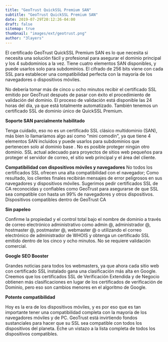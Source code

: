 ```yaml
---
title: "GeoTrust QuickSSL Premium SAN"
subtitle: "GeoTrust QuickSSL Premium SAN"
date: 2019-07-29T20:12:26-04:00
draft: false
sitemap: true
thumbnail: "images/ext/geotrust.png"
author: "3layers"
---
```


El certificado GeoTrust QuickSSL Premium SAN es lo que necesita si necesita una solución fácil y profesional para asegurar el dominio principal y los 4 subdominios a la vez. Tiene cuatro elementos SAN disponibles, y puede usarlos solo para subdominios. El cifrado de 256 bits viene con cada SSL para establecer una compatibilidad perfecta con la mayoría de los navegadores o dispositivos móviles.

No debería tomar más de cinco u ocho minutos recibir el certificado SSL emitido por GeoTrust después de pasar con éxito el procedimiento de validación del dominio. El proceso de validación está disponible las 24 horas del día, ya que está totalmente automatizado. También tenemos un certificado SSL de dominio único de QuickSSL Premium.

**Soporte SAN parcialmente habilitado**

Tenga cuidado, eso no es un certificado SSL clásico multidominio (SAN), más bien lo llamaríamos algo así como "mini comodín", ya que tiene 4 elementos SAN incluidos y puede usarlos para subdominios que pertenecen solo al dominio base . No es posible proteger ningún otro dominio. SSL actual adecuado para proyectos de sitios web pequeños para proteger el servidor de correo, el sitio web principal y el área del cliente.

**Compatibilidad con dispositivos móviles y navegadores**
No todos los certificados SSL ofrecen una alta compatibilidad con el navegador; Como resultado, los clientes finales recibirán mensajes de error peligrosos en sus navegadores y dispositivos móviles. Sugerimos pedir certificados SSL de CA reconocidas y confiables como GeoTrust para asegurarse de que SSL sea compatible con hasta un 99% de navegadores y otros dispositivos. Dispositivos compatibles dentro de GeoTrust CA

**Sin papeleo**

Confirme la propiedad y el control total bajo el nombre de dominio a través de correo electrónico administrativo como admin @, administrador @, hostmaster @, postmaster @, webmaster @ o utilizando el correo electrónico de administrador de WHOIS y obtenga un certificado SSL emitido dentro de los cinco y ocho minutos. No se requiere validación comercial.

**Google SEO Booster**

Grandes noticias para todos los webmasters, ya que ahora cada sitio web con certificado SSL instalado gana una clasificación más alta en Google. Creemos que los certificados SSL de Verificación Extendida y de Negocio obtienen más clasificaciones en lugar de los certificados de verificación de Dominio, pero eso son cambios menores en el algoritmo de Google.

**Potente compatibilidad**

Hoy es la era de los dispositivos móviles, y es por eso que es tan importante tener una compatibilidad completa con la mayoría de los navegadores móviles y de PC. GeoTrust está invirtiendo fondos sustanciales para hacer que su SSL sea compatible con todos los dispositivos del planeta. Eche un vistazo a la lista completa de todos los dispositivos compatibles.